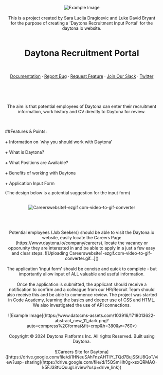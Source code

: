 <div align="center">

![Example Image](https://mma.prnewswire.com/media/2354935/Daytona_logotype_black_Logo.jpg?p=facebook>)
<br>
<br>
This is a project created by Sara Lucija Dragicevic and Luke David Bryant for the purpose of creating a 'Daytona Recruitment Input Portal' for the daytona.io website. 
<br>
<br>
<h1>Daytona Recruitment Portal</h1>
<br>
<p align="center">
    <a href="https://www.daytona.io/docs">Documentation</a>
    ·
    <a href="https://github.com/daytonaio/daytona/issues/new?assignees=&labels=bug&projects=&template=bug_report.md&title=%F0%9F%90%9B+Bug+Report%3A+">Report Bug</a>
    ·
    <a href="https://github.com/daytonaio/daytona/issues/new?assignees=&labels=enhancement&projects=&template=feature_request.md&title=%F0%9F%9A%80+Feature%3A+">Request Feature</a>
    ·
  <a href="https://go.daytona.io/slack">Join Our Slack</a>
    ·
    <a href="https://twitter.com/daytonaio">Twitter</a>
  </p>
<br>
<br>
<br>
<div align="center">
<br>
The aim is that potential employees of Daytona can enter their recruitment information, work history and CV directly to Daytona for review. 
<br>
<br>
<br>
<p align="left">
##Features & Points:
<br>
<br>
+ Information on 'why you should work with Daytona'
<br>
<br>
+ What is Daytona? 
<br>
<br>
+ What Positions are Available?
<br>
<br>
+ Benefits of working with Daytona
<br>
<br>
+ Application Input Form
<div align="left">

(The design below is a potential suggestion for the input form)
<br>
<br>
<div align="center">

![Careerswebsite1-ezgif com-video-to-gif-converter](https://github.com/user-attachments/assets/98baf3f0-0985-4a3d-969f-1f5e53f0c7e7)

<br>
<br>
<br>
Potential employees (Job Seekers) should be able to visit the Daytona.io website, easily locate the Careers Page (https://www.daytona.io/company/careers), locate the vacancy or opporunity they are interested in and be able to apply in a just a few easy and clear steps. ![Uploading Careerswebsite1-ezgif.com-video-to-gif-converter.gif…]()

<br>
<br>
The application 'input form' should be concise and quick to complete - but importantly allow input of ALL valuable and useful information. 
<br>
<br>
Once the application is submitted, the applicant should receive a notification to confirm and a colleague from our HR/Recruit Team should also receive this and be able to commence review. 
The project was started in Code Academy, learning the basics and deeper use of CSS and HTML.  We also investigated the use of API connections.
<br>
<br>
![Example Image](https://www.datocms-assets.com/103916/1718013622-abstract_new_11_dark.png?auto=compress%2Cformat&fit=crop&h=380&w=760>)
<br>
<br>
Copyright © 2024 Daytona Platforms Inc. All rights Reserved. Built using Daytona.
<br>
<br>
![Careers Site for Daytona]([https://drive.google.com/file/d/1HNeuSAhFnzAHTllY_TQd7BujSStU8QoT/view?usp=sharing](https://drive.google.com/file/d/15QSmHh0g-xsxQRMAO-k5FJ38tUQuugLi/view?usp=drive_link))
